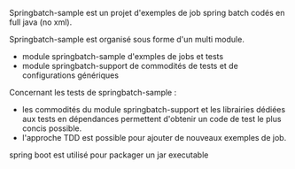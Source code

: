 Springbatch-sample est un projet d'exemples de job spring batch codés en full java (no xml).

Springbatch-sample est organisé sous forme d'un multi module.

* module springbatch-sample d'exmples de jobs et tests
* module springbatch-support de commodités de tests et de configurations génériques

Concernant les tests de springbatch-sample :

* les commodités du module springbatch-support et les librairies dédiées aux tests en dépendances permettent d'obtenir un code de test le plus concis possible.
* l'approche TDD est possible pour ajouter de nouveaux exemples de job.

spring boot est utilisé pour packager un jar executable
